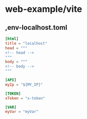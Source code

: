 # web-example/vite

## ,env-localhost.toml

```toml
[html]
title = "localhost"
head = """
<!-- head -->
"""
body = """
<!-- body -->
"""

[API]
myIp = "${MY_IP}"

[TOKEN]
xToken = "x-token"

[VAR]
myVar = "myVar"

```
